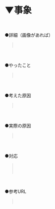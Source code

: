 # ▼事象<br>
<br>

●詳細（画像があれば）<br>
><br>
<br>

●やったこと<br>
><br>
<br>

●考えた原因<br>
><br>
<br>

●実際の原因<br>
><br>
<br>

●対応<br>
><br>
><br>
<br>

●参考URL<br>
><br>
<br>
